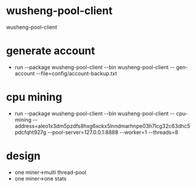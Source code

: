 # wusheng-pool-client
wusheng-pool-client

# generate account
- run --package wusheng-pool-client --bin wusheng-pool-client
  -- gen-account  --file=config/account-backup.txt

# cpu mining
- run --package wusheng-pool-client --bin wusheng-pool-client
  -- cpu-mining  --address=aleo1x3dm5pzdfs8hxg6xckx5lnndmarhnpe03h7lcg32c63dhc5pdcfqht927g 
  --pool-server=127.0.0.1:8888 --worker=1 --threads=8

# design
- one miner->multi thread-pool
- one miner->one stats
